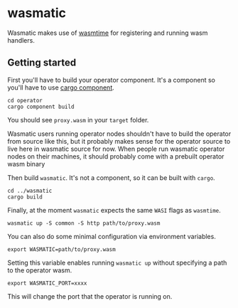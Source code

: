 # wasmatic

Wasmatic makes use of [wasmtime](https://github.com/bytecodealliance/wasmtime) for registering and running wasm handlers.

## Getting started

First you'll have to build your operator component.
It's a component so you'll have to use [cargo component](https://github.com/bytecodealliance/cargo-component).
```
cd operator
cargo component build
```
You should see `proxy.wasm` in your `target` folder.

Wasmatic users running operator nodes shouldn't have to build the operator from source like this, but it probably makes sense for the operator source to live here in wasmatic source for now.  When people run wasmatic operator nodes on their machines, it should probably come with a prebuilt operator wasm binary

Then build `wasmatic`.  It's not a component, so it can be built with `cargo`.

```
cd ../wasmatic
cargo build
```

Finally, at the moment `wasmatic` expects the same `WASI` flags as `wasmtime`.

`wasmatic up -S common -S http path/to/proxy.wasm`

You can also do some minimal configuration via environment variables.

```
export WASMATIC=path/to/proxy.wasm
```
Setting this variable enables running `wasmatic up` without specifying a path to the operator wasm.

```
export WASMATIC_PORT=xxxx
````
This will change the port that the operator is running on.